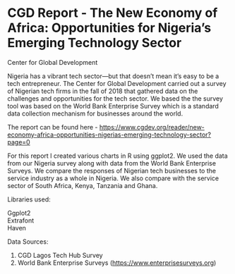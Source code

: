 # CGD Report - The New Economy of Africa: Opportunities for Nigeria’s Emerging Technology Sector
Center for Global Development

Nigeria has a vibrant tech sector—but that doesn’t mean it’s easy to be a tech entrepreneur. 
The Center for Global Development carried out a survey of Nigerian tech firms in the fall of 2018 that gathered data on the challenges and opportunities for the tech sector. We based the the survey tool was based on the World Bank Enterprise Survey which is a standard data collection mechanism for businesses around the world.

The report can be found here - https://www.cgdev.org/reader/new-economy-africa-opportunities-nigerias-emerging-technology-sector?page=0

For this report I created various charts in R using ggplot2. We used the data from our Nigeria survey along with data from the World Bank Enterprise Surveys. We compare the responses of Nigerian tech businesses to the service industry as a whole in Nigeria. We also compare with the service sector of South Africa, Kenya, Tanzania and Ghana.

Libraries used:

Ggplot2 <br>
Extrafont <br>
Haven

Data Sources:

1. CGD Lagos Tech Hub Survey
2. World Bank Enterprise Surveys (https://www.enterprisesurveys.org)

